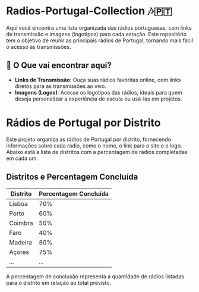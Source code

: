 # Radios-Portugal-Collection 🎶🇵🇹  

Aqui você encontra uma lista organizada das rádios portuguesas, com links de transmissão e imagens (logotipos) para cada estação. Este repositório tem o objetivo de reunir as principais rádios de Portugal, tornando mais fácil o acesso às transmissões.

## 🔗 O Que vai encontrar aqui?

- **Links de Transmissão**: Ouça suas rádios favoritas online, com links diretos para as transmissões ao vivo.
- **Imagens (Logos)**: Acesse os logotipos das rádios, ideais para quem deseja personalizar a experiência de escuta ou usá-las em projetos.

# Rádios de Portugal por Distrito

Este projeto organiza as rádios de Portugal por distrito, fornecendo informações sobre cada rádio, como o nome, o link para o site e o logo. Abaixo está a lista de distritos com a percentagem de rádios completadas em cada um.

## Distritos e Percentagem Concluída

| Distrito        | Percentagem Concluída |
|-----------------|-----------------------|
| Lisboa          | 70%                   |
| Porto           | 60%                   |
| Coimbra         | 50%                   |
| Faro            | 40%                   |
| Madeira         | 80%                   |
| Açores          | 75%                   |
| ...             | ...                   |

A percentagem de conclusão representa a quantidade de rádios listadas para o distrito em relação ao total previsto.
